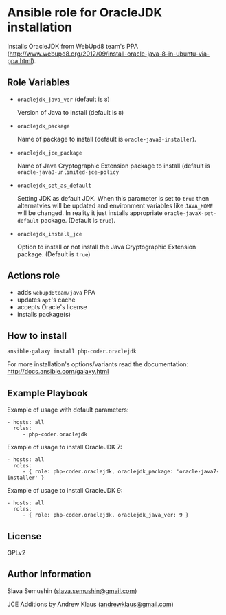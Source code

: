 Ansible role for OracleJDK installation
=======================================

Installs OracleJDK from WebUpd8 team's PPA (http://www.webupd8.org/2012/09/install-oracle-java-8-in-ubuntu-via-ppa.html).

Role Variables
--------------

* `oraclejdk_java_ver` (default is `8`)

  Version of Java to install (default is `8`)

* `oraclejdk_package`

  Name of package to install (default is `oracle-java8-installer`).

* `oraclejdk_jce_package`

  Name of Java Cryptographic Extension package to install (default is `oracle-java8-unlimited-jce-policy`

* `oraclejdk_set_as_default`

  Setting JDK as default JDK. When this parameter is set to `true` then alternatvies will be updated
  and environment variables like `JAVA_HOME` will be changed. In reality it just installs
  appropriate `oracle-javaX-set-default` package. (Default is `true`).

* `oraclejdk_install_jce`

  Option to install or not install the Java Cryptographic Extension package. (Default is `true`)

Actions role
------------

* adds `webupd8team/java` PPA
* updates `apt`'s cache
* accepts Oracle's license
* installs package(s)

How to install
--------------

    ansible-galaxy install php-coder.oraclejdk

For more installation's options/variants read the documentation: http://docs.ansible.com/galaxy.html

Example Playbook
----------------

Example of usage with default parameters:

    - hosts: all
      roles:
         - php-coder.oraclejdk

Example of usage to install OracleJDK 7:

    - hosts: all
      roles:
         - { role: php-coder.oraclejdk, oraclejdk_package: 'oracle-java7-installer' }

Example of usage to install OracleJDK 9:

    - hosts: all
      roles:
         - { role: php-coder.oraclejdk, oraclejdk_java_ver: 9 }

License
-------

GPLv2

Author Information
------------------

Slava Semushin (slava.semushin@gmail.com)

JCE Additions by Andrew Klaus (andrewklaus@gmail.com)
